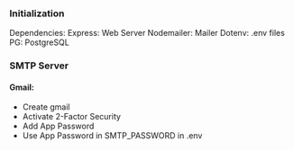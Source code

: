 ### Initialization
Dependencies:
Express: Web Server
Nodemailer: Mailer
Dotenv: .env files
PG: PostgreSQL

### SMTP Server
#### Gmail:
- Create gmail
- Activate 2-Factor Security
- Add App Password
- Use App Password in SMTP_PASSWORD in .env